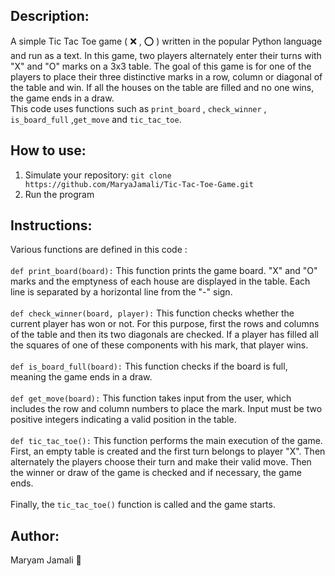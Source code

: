 ## Description:
A simple Tic Tac Toe game ( ❌ , ⭕ ) written in the popular Python language and run as a text.
In this game, two players alternately enter their turns with "X" and "O" marks on a 3x3 table.
The goal of this game is for one of the players to place their three distinctive marks in a row, column or diagonal of the table and win.
If all the houses on the table are filled and no one wins, the game ends in a draw.<br/>
This code uses functions such as ```print_board``` , ```check_winner``` , ```is_board_full``` ,```get_move``` and ```tic_tac_toe```.
## How to use:
1. Simulate your repository: ```git clone https://github.com/MaryaJamali/Tic-Tac-Toe-Game.git```
2. Run the program
## Instructions:
Various functions are defined in this code :<br/><br/>
```def print_board(board):```
This function prints the game board. "X" and "O" marks and the emptyness of each house are displayed in the table. Each line is separated by a horizontal line from the "-" sign.<br/><br/>
```def check_winner(board, player):```
This function checks whether the current player has won or not. For this purpose, first the rows and columns of the table and then its two diagonals are checked. If a player has filled all the squares of one of these components with his mark, that player wins.<br/><br/>
```def is_board_full(board):```
This function checks if the board is full, meaning the game ends in a draw.<br/><br/>
```def get_move(board):```
This function takes input from the user, which includes the row and column numbers to place the mark. Input must be two positive integers indicating a valid position in the table.<br/><br/>
```def tic_tac_toe():```
This function performs the main execution of the game. First, an empty table is created and the first turn belongs to player "X". Then alternately the players choose their turn and make their valid move. Then the winner or draw of the game is checked and if necessary, the game ends.<br/><br/>
Finally, the ```tic_tac_toe()``` function is called and the game starts.
## Author:
Maryam Jamali 💙
